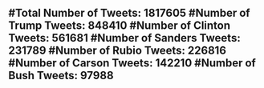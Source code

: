 #Total Number of Tweets: 1817605 
#Number of Trump Tweets: 848410
#Number of Clinton Tweets: 561681
#Number of Sanders Tweets: 231789
#Number of Rubio Tweets: 226816
#Number of Carson Tweets: 142210
#Number of Bush Tweets: 97988
---
